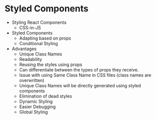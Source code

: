 # Styled Components

- Styling React Components
  - CSS-in-JS
- Styled Components
  - Adapting based on props
  - Conditional Styling
- Advantages
  - Unique Class Names
  - Readability
  - Reusing the styles using props
  - Can differentiate between the types of props they receive.
  - Issue with using Same Class Name in CSS files (class names are overwritten)
  - Unique Class Names will be directly generated using styled components
  - Elimination of dead styles
  - Dynamic Styling
  - Easier Debugging
  - Global Styling
